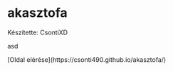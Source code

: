 # akasztofa
Készítette: CsontiXD
<p>asd</p>
[Oldal elérése](https://csonti490.github.io/akasztofa/)
